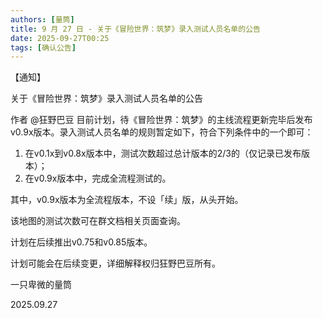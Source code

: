 ```yaml
---
authors: [量筒]
title: 9 月 27 日 - 关于《冒险世界：筑梦》录入测试人员名单的公告
date: 2025-09-27T00:25
tags: [确认公告]
---
```


【通知】

关于《冒险世界：筑梦》录入测试人员名单的公告

作者 @狂野巴豆 目前计划，待《冒险世界：筑梦》的主线流程更新完毕后发布v0.9x版本。录入测试人员名单的规则暂定如下，符合下列条件中的一个即可：

1. 在v0.1x到v0.8x版本中，测试次数超过总计版本的2/3的（仅记录已发布版本）；
2. 在v0.9x版本中，完成全流程测试的。

其中，v0.9x版本为全流程版本，不设「续」版，从头开始。

该地图的测试次数可在群文档相关页面查询。

计划在后续推出v0.75和v0.85版本。

计划可能会在后续变更，详细解释权归狂野巴豆所有。

一只卑微的量筒

2025.09.27
